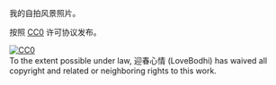 我的自拍风景照片。

按照 [CC0](https://creativecommons.org/publicdomain/zero/1.0/) 许可协议发布。
<p xmlns:dct="http://purl.org/dc/terms/">
  <a rel="license"
     href="https://creativecommons.org/publicdomain/zero/1.0/">
    <img src="https://licensebuttons.net/p/zero/1.0/88x31.png" style="border-style: none;" alt="CC0" />
  </a>
  <br />
  To the extent possible under law,
  <span rel="dct:publisher" resource="[_:publisher]">迎春心情 (LoveBodhi)</span> has waived all copyright and related or neighboring
  rights to this work.
</p>
